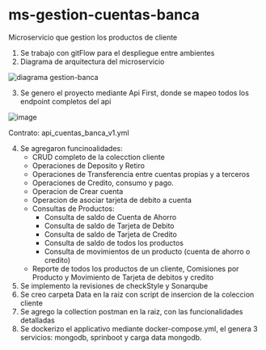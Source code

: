 # ms-gestion-cuentas-banca
Microservicio que gestion los productos de cliente

1. Se trabajo con gitFlow para el despliegue entre ambientes
2. Diagrama de arquitectura del microservicio

![diagrama gestion-banca](https://github.com/diego3797/ms-gestion-cuentas-banca/assets/75541408/a7d47319-e36c-4ee2-b3fb-ee76f57621e7)

   
3. Se genero el proyecto mediante Api First, donde se mapeo todos los endpoint completos del api

![image](https://github.com/diego3797/ms-gestion-cuentas-banca/assets/75541408/099b80fe-15a9-4c57-b0af-01e5526b905b)

Contrato: api_cuentas_banca_v1.yml
   
4. Se agregaron funcinoalidades:
   - CRUD completo de la colecction cliente
   - Operaciones de Deposito y Retiro
   - Operaciones de Transferencia entre cuentas propias y a terceros
   - Operaciones de Credito, consumo y pago.
   - Operacion de Crear cuenta
   - Operacion de asociar tarjeta de debito a cuenta
   - Consultas de Productos:
      - Consulta de saldo de Cuenta de Ahorro
      - Consulta de saldo de Tarjeta de Debito
      - Consulta de saldo de Tarjeta de Credito
      - Consulta de saldo de todos los productos
      - Consulta de movimientos de un producto (cuenta de ahorro o credito)
   - Reporte de todos los productos de un cliente, Comisiones por Producto y Movimiento de Tarjeta de debitos y credito
5. Se implemento la revisiones de checkStyle y Sonarqube
6. Se creo carpeta Data en la raiz con script de insercion de la coleccion cliente
7. Se agrego la collection postman en la raiz, con las funcionalidades detalladas
8. Se dockerizo el applicativo mediante docker-compose.yml, el genera 3 servicios: mongodb, sprinboot y carga data mongodb.
   

